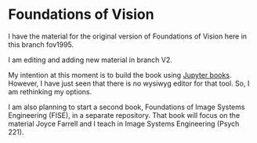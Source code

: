 # Foundations of Vision

I have the material for the original version of Foundations of Vision here in this branch fov1995.

I am editing and adding new material in branch V2. 

My intention at this moment is to build the book using [Jupyter books](https://jupyterbook.org/intro.html).  However, I have just seen that there is no wysiwyg editor for that tool.  So, I am rethinking my options.

I am also planning to start a second book, Foundations of Image Systems Engineering (FISE), in a separate repository. That book will focus on the material Joyce Farrell and I teach in Image Systems Engineering (Psych 221).

